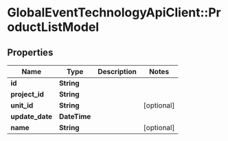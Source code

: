 # GlobalEventTechnologyApiClient::ProductListModel

## Properties
Name | Type | Description | Notes
------------ | ------------- | ------------- | -------------
**id** | **String** |  | 
**project_id** | **String** |  | 
**unit_id** | **String** |  | [optional] 
**update_date** | **DateTime** |  | 
**name** | **String** |  | [optional] 

